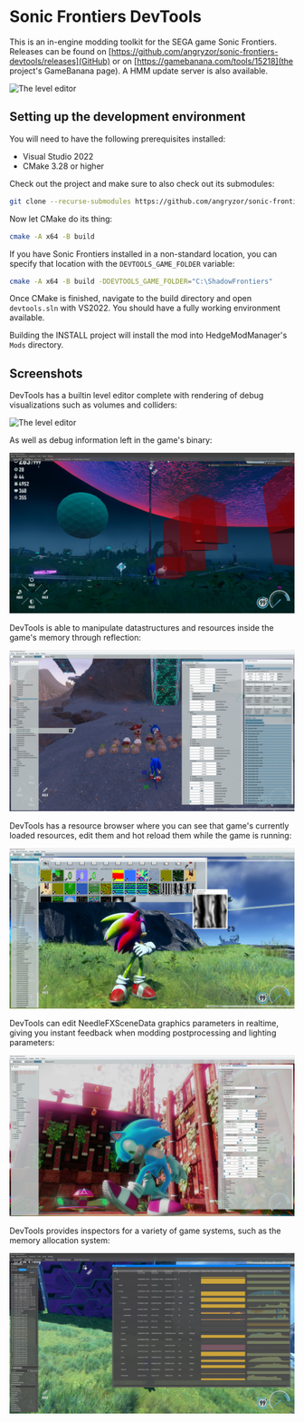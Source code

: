 # Sonic Frontiers DevTools

This is an in-engine modding toolkit for the SEGA game Sonic Frontiers.
Releases can be found on [https://github.com/angryzor/sonic-frontiers-devtools/releases](GitHub)
or on [https://gamebanana.com/tools/15218](the project's GameBanana page).
A HMM update server is also available.

![The level editor](/.github/editor.png)

## Setting up the development environment

You will need to have the following prerequisites installed:

* Visual Studio 2022
* CMake 3.28 or higher

Check out the project and make sure to also check out its submodules:

```sh
git clone --recurse-submodules https://github.com/angryzor/sonic-frontiers-devtools.git
```

Now let CMake do its thing:

```sh
cmake -A x64 -B build
```

If you have Sonic Frontiers installed in a non-standard location, you can specify that location
with the `DEVTOOLS_GAME_FOLDER` variable:

```sh
cmake -A x64 -B build -DDEVTOOLS_GAME_FOLDER="C:\ShadowFrontiers"
```

Once CMake is finished, navigate to the build directory and open `devtools.sln` with VS2022.
You should have a fully working environment available.

Building the INSTALL project will install the mod into HedgeModManager's `Mods` directory.

## Screenshots

DevTools has a builtin level editor complete with rendering of debug visualizations such as volumes and colliders:

![The level editor](/.github/editor.png)

As well as debug information left in the game's binary:

![Rendering of debug visuals](/.github/debugv.jpg)

DevTools is able to manipulate datastructures and resources inside the game's memory through reflection:

![RFL editing](/.github/rfl.jpg)

DevTools has a resource browser where you can see that game's currently loaded resources, edit them and hot reload them while the game is running:

![Resource browser](/.github/resource-browser.jpg)

DevTools can edit NeedleFXSceneData graphics parameters in realtime, giving you instant feedback when modding postprocessing and lighting parameters:

![NeedleFxSceneData editing](/.github/lighting.jpg)

DevTools provides inspectors for a variety of game systems, such as the memory allocation system:

![The memory inspector](/.github/memory-inspector.png)
